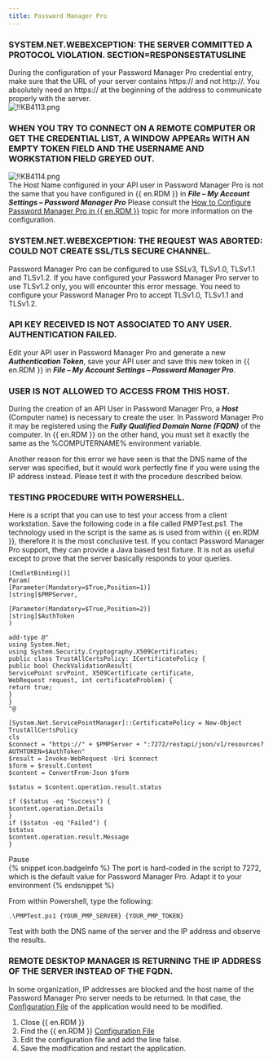 ```yaml
---
title: Password Manager Pro
---
```

### SYSTEM.NET.WEBEXCEPTION: THE SERVER COMMITTED A PROTOCOL VIOLATION. SECTION=RESPONSESTATUSLINE
During the configuration of your Password Manager Pro credential entry, make sure that the URL of your server contains https:// and not http://. You absolutely need an https:// at the beginning of the address to communicate properly with the server.  
![!!KB4113.png](https://webdevolutions.azureedge.net/docs/en/kb/KB4113.png)
### WHEN YOU TRY TO CONNECT ON A REMOTE COMPUTER OR GET THE CREDENTIAL LIST, A WINDOW APPEARs WITH AN EMPTY TOKEN FIELD AND THE USERNAME AND WORKSTATION FIELD GREYED OUT.  
![!!KB4114.png](https://webdevolutions.azureedge.net/docs/en/kb/KB4114.png)  
The Host Name configured in your API user in Password Manager Pro is not the same that you have configured in {{ en.RDM }} in ***File – My Account Settings – Password Manager Pro*** Please consult the [How to Configure Password Manager Pro in {{ en.RDM }}](/kb/remote-desktop-manager/how-to-articles/rdm-mac-configure-password-manager-pro/) topic for more information on the configuration.
### SYSTEM.NET.WEBEXCEPTION: THE REQUEST WAS ABORTED: COULD NOT CREATE SSL/TLS SECURE CHANNEL.
Password Manager Pro can be configured to use SSLv3, TLSv1.0, TLSv1.1 and TLSv1.2. If you have configured your Password Manager Pro server to use TLSv1.2 only, you will encounter this error message. You need to configure your Password Manager Pro to accept TLSv1.0, TLSv1.1 and TLSv1.2.
### API KEY RECEIVED IS NOT ASSOCIATED TO ANY USER. AUTHENTICATION FAILED.
Edit your API user in Password Manager Pro and generate a new ***Authentication Token***, save your API user and save this new token in {{ en.RDM }} in ***File – My Account Settings – Password Manager Pro***.
### USER IS NOT ALLOWED TO ACCESS FROM THIS HOST.
During the creation of an API User in Password Manager Pro, a ***Host*** (Computer name) is necessary to create the user. In Password Manager Pro it may be registered using the ***Fully Qualified Domain Name (FQDN)*** of the computer. In {{ en.RDM }} on the other hand, you must set it exactly the same as the %COMPUTERNAME% environment variable.  

Another reason for this error we have seen is that the DNS name of the server was specified, but it would work perfectly fine if you were using the IP address instead. Please test it with the procedure described below.
### TESTING PROCEDURE WITH POWERSHELL.
Here is a script that you can use to test your access from a client workstation. Save the following code in a file called PMPTest.ps1. The technology used in the script is the same as is used from within {{ en.RDM }}, therefore it is the most conclusive test. If you contact Password Manager Pro support, they can provide a Java based test fixture. It is not as useful except to prove that the server basically responds to your queries.  

```
[CmdletBinding()]  
Param(  
[Parameter(Mandatory=$True,Position=1)]  
[string]$PMPServer,  

[Parameter(Mandatory=$True,Position=2)]  
[string]$AuthToken  
)  

add-type @"  
using System.Net;  
using System.Security.Cryptography.X509Certificates;  
public class TrustAllCertsPolicy: ICertificatePolicy {  
public bool CheckValidationResult(  
ServicePoint srvPoint, X509Certificate certificate,  
WebRequest request, int certificateProblem) {  
return true;  
}  
}  
"@  

[System.Net.ServicePointManager]::CertificatePolicy = New-Object TrustAllCertsPolicy  
cls  
$connect = "https://" + $PMPServer + ":7272/restapi/json/v1/resources?AUTHTOKEN=$AuthToken"  
$result = Invoke-WebRequest -Uri $connect  
$form = $result.Content  
$content = ConvertFrom-Json $form  

$status = $content.operation.result.status  

if ($status -eq "Success") {  
$content.operation.Details  
}  
if ($status -eq "Failed") {  
$status  
$content.operation.result.Message  
}  
```
Pause  
{% snippet icon.badgeInfo %}
The port is hard-coded in the script to 7272, which is the default value for Password Manager Pro. Adapt it to your environment
{% endsnippet %}  

From within Powershell, type the following:  

`.\PMPTest.ps1 {YOUR_PMP_SERVER} {YOUR_PMP_TOKEN}`

Test with both the DNS name of the server and the IP address and observe the results.
### REMOTE DESKTOP MANAGER IS RETURNING THE IP ADDRESS OF THE SERVER INSTEAD OF THE FQDN.
In some organization, IP addresses are blocked and the host name of the Password Manager Pro server needs to be returned. In that case, the [Configuration File](/rdm/windows/installation/client/configuration-file-location/) of the application would need to be modified.  

1. Close {{ en.RDM }}
1. Find the {{ en.RDM }} [Configuration File](/rdm/windows/installation/client/configuration-file-location/)
1. Edit the configuration file and add the line <ResolvePMProURLIntoIPAddress>false</ResolvePMProURLIntoIPAddress>.
1. Save the modification and restart the application.
